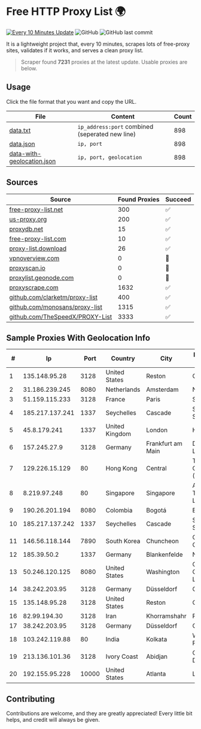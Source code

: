 
# Free HTTP Proxy List 🌍

[![Every 10 Minutes Update](https://github.com/mertguvencli/http-proxy-list/actions/workflows/main.yml/badge.svg?branch=main)](https://github.com/mertguvencli/http-proxy-list/actions/workflows/main.yml)
![GitHub](https://img.shields.io/github/license/mertguvencli/http-proxy-list)
![GitHub last commit](https://img.shields.io/github/last-commit/mertguvencli/http-proxy-list)

It is a lightweight project that, every 10 minutes, scrapes lots of free-proxy sites, validates if it works, and serves a clean proxy list.


> Scraper found **7231** proxies at the latest update. Usable proxies are below.

## Usage

Click the file format that you want and copy the URL.


|File|Content|Count|
|----|-------|-----|
|[data.txt](https://raw.githubusercontent.com/mertguvencli/http-proxy-list/main/proxy-list/data.txt)|`ip_address:port` combined (seperated new line)|898|
|[data.json](https://raw.githubusercontent.com/mertguvencli/http-proxy-list/main/proxy-list/data.json)|`ip, port`|898|
|[data-with-geolocation.json](https://raw.githubusercontent.com/mertguvencli/http-proxy-list/main/proxy-list/data-with-geolocation.json)|`ip, port, geolocation`|898|

## Sources

|Source|Found Proxies|Succeed|
|------|-------------|-------|
|[free-proxy-list.net](https://free-proxy-list.net)|300|✅|
|[us-proxy.org](https://www.us-proxy.org)|200|✅|
|[proxydb.net](http://proxydb.net)|15|✅|
|[free-proxy-list.com](https://free-proxy-list.com/?page=&port=&type%5B%5D=http&type%5B%5D=https&up_time=0&search=Search)|10|✅|
|[proxy-list.download](https://www.proxy-list.download/HTTP)|26|✅|
|[vpnoverview.com](https://vpnoverview.com/privacy/anonymous-browsing/free-proxy-servers)|0|🚫|
|[proxyscan.io](https://www.proxyscan.io)|0|🚫|
|[proxylist.geonode.com](https://proxylist.geonode.com/api/proxy-list?limit=300&page=1&sort_by=lastChecked&sort_type=desc&protocols=http,https)|0|🚫|
|[proxyscrape.com](https://api.proxyscrape.com/v2/?request=displayproxies&protocol=http&timeout=10000&country=all&ssl=all&anonymity=all)|1632|✅|
|[github.com/clarketm/proxy-list](https://raw.githubusercontent.com/clarketm/proxy-list/master/proxy-list-raw.txt)|400|✅|
|[github.com/monosans/proxy-list](https://raw.githubusercontent.com/monosans/proxy-list/main/proxies/http.txt)|1315|✅|
|[github.com/TheSpeedX/PROXY-List](https://raw.githubusercontent.com/TheSpeedX/PROXY-List/master/http.txt)|3333|✅|


## Sample Proxies With Geolocation Info

|#|Ip|Port|Country|City|Internet Service Provider|
|-|--|----|-------|----|-------------------------|
|1|135.148.95.28|3128|United States|Reston|OVH SAS|
|2|31.186.239.245|8080|Netherlands|Amsterdam|NetSkope Inc|
|3|51.159.115.233|3128|France|Paris|SCALEWAY|
|4|185.217.137.241|1337|Seychelles|Cascade|Stallion Network Services Limited|
|5|45.8.179.241|1337|United Kingdom|London|HOSTLAND|
|6|157.245.27.9|3128|Germany|Frankfurt am Main|DigitalOcean, LLC|
|7|129.226.15.129|80|Hong Kong|Central|Tencent Cloud Computing (Beijing) Co|
|8|8.219.97.248|80|Singapore|Singapore|Alibaba (US) Technology Co., Ltd.|
|9|190.26.201.194|8080|Colombia|Bogotá|ETB - Colombia|
|10|185.217.137.242|1337|Seychelles|Cascade|Stallion Network Services Limited|
|11|146.56.118.144|7890|South Korea|Chuncheon|Oracle Corporation|
|12|185.39.50.2|1337|Germany|Blankenfelde|NETZNUTZ|
|13|50.246.120.125|8080|United States|Washington|Comcast Cable Communications, LLC|
|14|38.242.203.95|3128|Germany|Düsseldorf|Contabo GmbH|
|15|135.148.95.28|3128|United States|Reston|OVH SAS|
|16|82.99.194.30|3128|Iran|Khorramshahr|ParsOnline Co.|
|17|38.242.203.95|3128|Germany|Düsseldorf|Contabo GmbH|
|18|103.242.119.88|80|India|Kolkata|Web Werks India Pvt. Ltd.|
|19|213.136.101.36|3128|Ivory Coast|Abidjan|ORANGE COTE D'IVOIRE|
|20|192.155.95.228|10000|United States|Atlanta|Linode, LLC|



## Contributing

Contributions are welcome, and they are greatly appreciated! Every
little bit helps, and credit will always be given.


